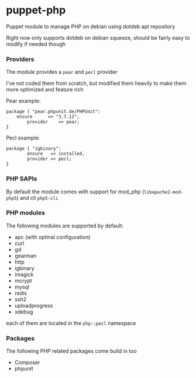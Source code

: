 puppet-php
==========

Puppet module to manage PHP on debian using dotdeb apt repository

Right now only supports dotdeb on debian squeeze, should be fairly easy to modify if needed though

### Providers

The module provides a `pear` and `pecl` provider 

I've not coded them from scratch, but modified them heavily to make them more optimized and feature rich

Pear example: 

```
package { "pear.phpunit.de/PHPUnit":
  	ensure 		=> "3.7.12",
		provider	=> pear;
}
```

Pecl example:

```
package { "igbinary":
		ensure   => installed,
		provider => pecl;
}
```

### PHP SAPIs

By default the module comes with support for mod_php (`libapache2-mod-php5`) and cli `php5-cli`

### PHP modules

The following modules are supported by default:

* apc (with optinal configuration)
* curl
* gd
* gearman
* http
* igbinary
* imagick
* mcrypt
* mysql
* redis
* ssh2
* uploadprogress
* xdebug

each of them are located in the `php::pecl` namespace

### Packages

The following PHP related packages come build in too

* Composer
* phpunit
